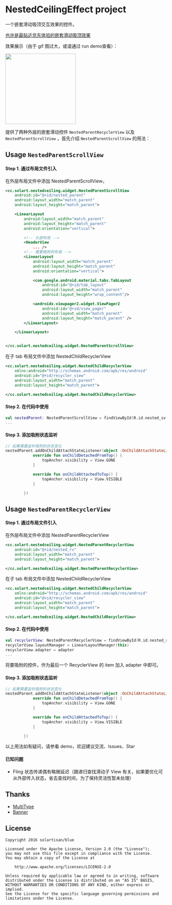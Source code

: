 NestedCeilingEffect project
===============

一个嵌套滑动吸顶交互效果的控件。

[也许是最贴近京东体验的嵌套滑动吸顶效果](http://solart.cc/2020/07/17/nested_ceiling_effect/)

效果展示（由于 gif 图过大，或请通过 run demo查看）：

<img src="./preview/live.gif" width=220>

提供了两种外层的嵌套滑动控件 `NestedParentRecyclerView` 以及 `NestedParentScrollView` ，首先介绍 `NestedParentScrollView` 的用法：

## Usage `NestedParentScrollView` 

#### Step 1. 通过布局文件引入

在外层布局文件中添加 NestedParentScrollView，

```xml
<cc.solart.nestedceiling.widget.NestedParentScrollView
    android:id="@+id/nested_parent"
    android:layout_width="match_parent"
    android:layout_height="match_parent">

    <LinearLayout
        android:layout_width="match_parent"
        android:layout_height="match_parent"
        android:orientation="vertical">

        <!-- 头部布局 -->
        <HeaderView
            ... />
		<!-- 需要吸附的布局 -->
        <LinearLayout
            android:layout_width="match_parent"
            android:layout_height="match_parent"
            android:orientation="vertical">

            <com.google.android.material.tabs.TabLayout
                android:id="@+id/tab_layout"
                android:layout_width="match_parent"
                android:layout_height="wrap_content"/>

            <androidx.viewpager2.widget.ViewPager2
                android:id="@+id/view_pager"
                android:layout_width="match_parent"
                android:layout_height="match_parent" />
        </LinearLayout>

    </LinearLayout>


</cc.solart.nestedceiling.widget.NestedParentScrollView>
```

在子 tab 布局文件中添加 NestedChildRecyclerView

```xml
<cc.solart.nestedceiling.widget.NestedChildRecyclerView
    xmlns:android="http://schemas.android.com/apk/res/android"
    android:id="@+id/recycler_view"
    android:layout_width="match_parent"
    android:layout_height="match_parent">

</cc.solart.nestedceiling.widget.NestedChildRecyclerView>
```

#### Step 2. 在代码中使用

```kotlin
val nestedParent: NestedParentScrollView = findViewById(R.id.nested_sv)
...
```

#### Step 3. 添加吸附状态监听

```kotlin
// 如果需要监听吸附的状态变化
nestedParent.addOnChildAttachStateListener(object :OnChildAttachStateListener{
            override fun onChildDetachedFromTop() {
                topAnchor.visibility = View.GONE
            }

            override fun onChildAttachedToTop() {
                topAnchor.visibility = View.VISIBLE
            }

        })
```

## Usage `NestedParentRecyclerView` 

#### Step 1. 通过布局文件引入

在外层布局文件中添加 NestedParentRecyclerView

```xml
<cc.solart.nestedceiling.widget.NestedParentRecyclerView
	android:id="@+id/nested_rv"
	android:layout_width="match_parent"
	android:layout_height="match_parent">

</cc.solart.nestedceiling.widget.NestedParentRecyclerView>
```

在子 tab 布局文件中添加 NestedChildRecyclerView

```xml
<cc.solart.nestedceiling.widget.NestedChildRecyclerView
    xmlns:android="http://schemas.android.com/apk/res/android"
    android:id="@+id/recycler_view"
    android:layout_width="match_parent"
    android:layout_height="match_parent">

</cc.solart.nestedceiling.widget.NestedChildRecyclerView>
```

#### Step 2. 在代码中使用

```kotlin
val recyclerView: NestedParentRecyclerView = findViewById(R.id.nested_rv)
recyclerView.layoutManager = LinearLayoutManager(this)
recyclerView.adapter = adapter
...
```

将要吸附的控件，作为最后一个 RecyclerView 的 item 加入 adapter 中即可。

#### Step 3. 添加吸附状态监听

```kotlin
// 如果需要监听吸附的状态变化
nestedParent.addOnChildAttachStateListener(object :OnChildAttachStateListener{
            override fun onChildDetachedFromTop() {
                topAnchor.visibility = View.GONE
            }

            override fun onChildAttachedToTop() {
                topAnchor.visibility = View.VISIBLE
            }

        })
```

以上用法如有疑问，请参看 demo，欢迎建议交流、Issues、Star

#### 已知问题

- Fling 状态传递偶有略微延迟（跟递归查找滑动子 View 有关，如果要优化可从外部传入状态，省去查找时间，为了保持灵活性暂未处理）

## Thanks

- [MultiType](https://github.com/drakeet/MultiType)
- [Banner](https://github.com/youth5201314/banner)

License
-------

    Copyright 2016 solartisan/blue
    
    Licensed under the Apache License, Version 2.0 (the "License");
    you may not use this file except in compliance with the License.
    You may obtain a copy of the License at
    
        http://www.apache.org/licenses/LICENSE-2.0
    
    Unless required by applicable law or agreed to in writing, software
    distributed under the License is distributed on an "AS IS" BASIS,
    WITHOUT WARRANTIES OR CONDITIONS OF ANY KIND, either express or implied.
    See the License for the specific language governing permissions and
    limitations under the License.